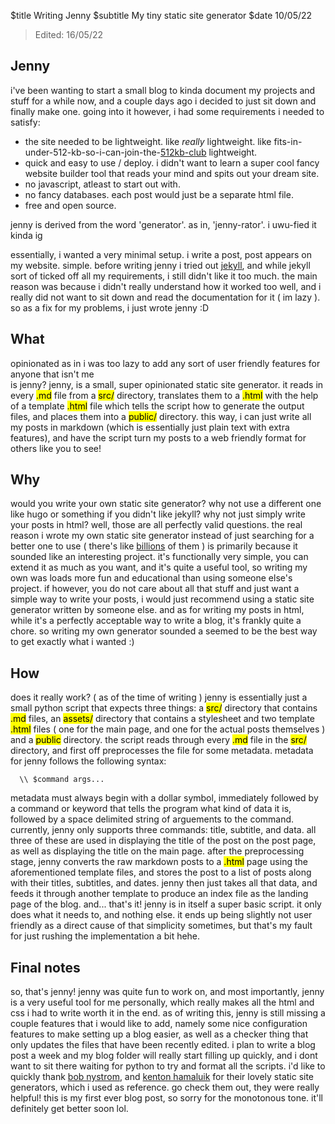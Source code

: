 $title Writing Jenny
$subtitle My tiny static site generator
$date 10/05/22

> Edited: 16/05/22

## Jenny
i've been wanting to start a small blog to kinda document my projects and stuff for a while now, and a couple days ago i decided to just sit down and finally make one. going into it however, i had some requirements i needed to satisfy:
- the site needed to be lightweight. like *really* lightweight. like fits-in-under-512-kb-so-i-can-join-the-[512kb-club][1] lightweight.
- quick and easy to use / deploy. i didn't want to learn a super cool fancy website builder tool that reads your mind and spits out your dream site.
- no javascript, atleast to start out with.
- no fancy databases. each post would just be a separate html file.
- free and open source.

<aside> jenny is derived from the word 'generator'. as in, 'jenny-rator'. i uwu-fied it kinda ig </aside>

essentially, i wanted a very minimal setup. i write a post, post appears on my website. simple. before writing jenny i tried out [jekyll][2], and while jekyll sort of ticked off all my requirements,
i still didn't like it too much. the main reason was because i didn't really understand how it worked too well, and i really did not want to sit down and read the documentation for it ( im lazy ).
so as a fix for my problems, i just wrote jenny :D

## What
<aside> opinionated as in i was too lazy to add any sort of user friendly features for anyone that isn't me </aside>
is jenny? jenny, is a small, super opinionated static site generator.
it reads in every <mark>.md</mark> file from a <mark>src/</mark> directory, translates them to a <mark>.html</mark> with the help of a template <mark>.html</mark> file which tells the script how to generate the output files, and places them into a <mark>public/</mark> directory. this way, i can just write all my posts in markdown (which is essentially just plain text with extra features), and have the script turn my posts to a web friendly format for
others like you to see!

## Why
would you write your own static site generator? why not use a different one like hugo or something if you didn't like jekyll? why not just simply write your posts in html? well, those are all
perfectly valid questions. the real reason i wrote my own static site generator instead of just searching for a better one to use ( there's like [billions][3] of them ) is primarily because it sounded
like an interesting project. it's functionally very simple, you can extend it as much as you want, and it's quite a useful tool, so writing my own was loads more fun and educational than using someone 
else's project. if however, you do not care about all that stuff and just want a simple way to write your posts, i would just recommend using a static site generator written by someone else. and as 
for writing my posts in html, while it's a perfectly acceptable way to write a blog, it's frankly quite a chore. so writing my own generator sounded a seemed to be the best way to get exactly 
what i wanted :)

## How
does it really work? ( as of the time of writing ) jenny is essentially just a small python script that expects three things: a <mark>src/</mark> directory that contains <mark>.md</mark> files, an 
<mark>assets/</mark> directory that contains a stylesheet and two template <mark>.html</mark> files ( one for the main page, and one for the actual posts themselves ) and a <mark>public</mark> directory. the script reads through every <mark>.md</mark> file in the <mark>src/</mark> directory, and first off preprocesses the file for some metadata. metadata for jenny follows the following syntax:
```
  \\ $command args...
```
metadata must always begin with a dollar symbol, immediately followed by a command or keyword that tells the program what kind of data it is, followed by a space delimited string of arguements to the
command. currently, jenny only supports three commands: title, subtitle, and data. all three of these are used in displaying the title of the post on the post page, as well as displaying the title on
the main page. after the preprocessing stage, jenny converts the raw markdown posts to a <mark>.html</mark> page using the aforementioned template files, and stores the post to a list of posts along with their titles, subtitles, and dates. jenny then just takes all that data, and feeds it through another template to produce an index file as the landing page of the blog. and... that's it! jenny is in itself a super basic script. it only does what it needs to, and nothing else. it ends up being slightly not user friendly as a direct cause of that simplicity sometimes, but that's my fault for just rushing the implementation a bit hehe.

## Final notes
so, that's jenny! jenny was quite fun to work on, and most importantly, jenny is a very useful tool for me personally, which really makes all the html and css i had to write worth it in the end.
as of writing this, jenny is still missing a couple features that i would like to add, namely some nice configuration features to make setting up a blog easier, as well as a checker thing that only updates the files that have been recently edited. i plan to write a blog post a week and my blog folder will really start filling up quickly, and i dont want to sit there waiting for python to try and format all the scripts.
i'd like to quickly thank [bob nystrom][4], and [kenton hamaluik][5] for their lovely static site generators, which i used as reference. go check them out, they were really helpful!
this is my first ever blog post, so sorry for the monotonous tone. it'll definitely get better soon lol.

[1]:https://512kb.club
[2]:https://jekyllrb.com/
[3]:https://jamstack.org/generators/
[4]:https://github.com/munificent/game-programming-patterns
[5]:https://github.com/hamaluik/blog.hamaluik.ca
